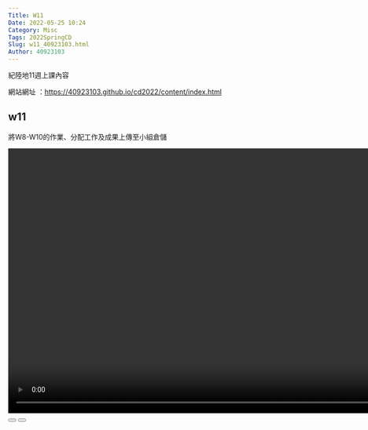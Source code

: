 ```yaml
---
Title: W11
Date: 2022-05-25 10:24
Category: Misc
Tags: 2022SpringCD
Slug: w11_40923103.html
Author: 40923103
---
```


紀陸地11週上課內容

<!-- PELICAN_END_SUMMARY -->

網站網址 ：https://40923103.github.io/cd2022/content/index.html 

w11
----
將W8-W10的作業、分配工作及成果上傳至小組倉儲

<link rel="stylesheet" type="text/css" href="./../cmsimde/static/winkPlayer.css"></p>
<script type="text/javascript" src="./../cmsimde/static/winkPlayer.js"></script>
<script
var winkVideoData = {
dataVersion: 1,
frameRate: 20,
buttonFrameLength: 10,
buttonFrameOffset: 5,
frameStops: {
},
};
<script>// <![CDATA[
var winkVideoData = {
dataVersion: 1,
frameRate: 20,
buttonFrameLength: 10,
buttonFrameOffset: 5,
frameStops: {
},
};
// ]]></script>
<div class="winkVideoContainerClass"><video width="960" height="540" class="winkVideoClass" data-dirname="/static" data-varname="winkVideoData">
<source src="https://40923103.github.io/cd2022/downloads/0525%E5%B0%8F%E7%B5%84%E4%B8%8A%E5%82%B3%E5%BD%B1%E7%89%87.mp4" type="video/mp4" /></video>
<div class="winkVideoOverlayClass"></div>
<div class="winkVideoControlBarClass"><button class="winkVideoControlBarPlayButtonClass"></button> <button class="winkVideoControlBarPauseButtonClass"></button>
<div class="winkVideoControlBarProgressLeftClass"></div>
<div class="winkVideoControlBarProgressEmptyMiddleClass"></div>
<div class="winkVideoControlBarProgressRightClass"></div>
<div class="winkVideoControlBarProgressFilledMiddleClass"></div>
<div class="winkVideoControlBarProgressThumbClass"></div>
</div>
<div class="winkVideoPlayOverlayClass"></div>
</div>
